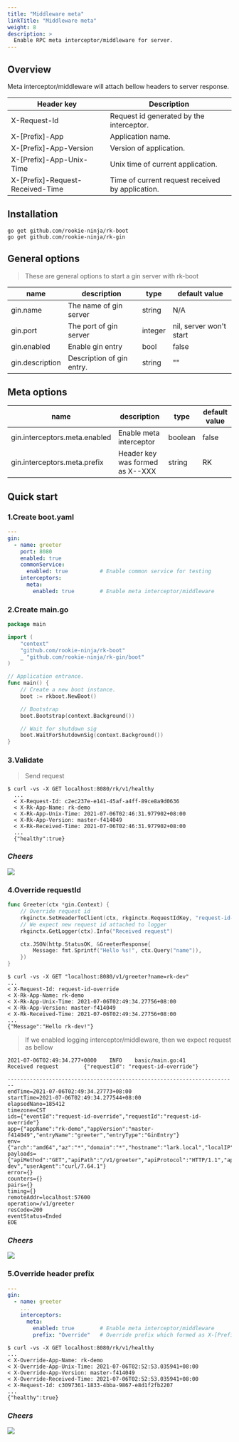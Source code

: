 ```yaml
---
title: "Middleware meta"
linkTitle: "Middleware meta"
weight: 8
description: >
  Enable RPC meta interceptor/middleware for server. 
---
```


## Overview
Meta interceptor/middleware will attach bellow headers to server response.

| Header key | Description |
| ---- | ---- |
| X-Request-Id | Request id generated by the interceptor. |
| X-[Prefix]-App | Application name. |
| X-[Prefix]-App-Version | Version of application. |
| X-[Prefix]-App-Unix-Time | Unix time of current application. |
| X-[Prefix]-Request-Received-Time | Time of current request received by application. |

## Installation
```shell script
go get github.com/rookie-ninja/rk-boot
go get github.com/rookie-ninja/rk-gin
```

## General options
> These are general options to start a gin server with rk-boot

| name | description | type | default value |
| ------ | ------ | ------ | ------ |
| gin.name | The name of gin server | string | N/A |
| gin.port | The port of gin server | integer | nil, server won't start |
| gin.enabled | Enable gin entry | bool | false |
| gin.description | Description of gin entry. | string | "" |

## Meta options
| name | description | type | default value |
| ------ | ------ | ------ | ------ |
| gin.interceptors.meta.enabled | Enable meta interceptor | boolean | false |
| gin.interceptors.meta.prefix | Header key was formed as X-<Prefix>-XXX | string | RK |

## Quick start
### 1.Create boot.yaml
```yaml
---
gin:
  - name: greeter
    port: 8080
    enabled: true
    commonService:
      enabled: true          # Enable common service for testing
    interceptors:
      meta:
        enabled: true        # Enable meta interceptor/middleware
```

### 2.Create main.go
```go
package main

import (
	"context"
	"github.com/rookie-ninja/rk-boot"
	_ "github.com/rookie-ninja/rk-gin/boot"
)

// Application entrance.
func main() {
	// Create a new boot instance.
	boot := rkboot.NewBoot()

	// Bootstrap
	boot.Bootstrap(context.Background())

	// Wait for shutdown sig
	boot.WaitForShutdownSig(context.Background())
}
```

### 3.Validate
> Send request

```shell script
$ curl -vs -X GET localhost:8080/rk/v1/healthy
  ...
  < X-Request-Id: c2ec237e-e141-45af-a4ff-89ce8a9d0636
  < X-Rk-App-Name: rk-demo
  < X-Rk-App-Unix-Time: 2021-07-06T02:46:31.977902+08:00
  < X-Rk-App-Version: master-f414049
  < X-Rk-Received-Time: 2021-07-06T02:46:31.977902+08:00
  ...
  {"healthy":true}
```

### _**Cheers**_
![](/bootstrapper/user-guide/cheers.png)

### 4.Override requestId
```go
func Greeter(ctx *gin.Context) {
    // Override request id
	rkginctx.SetHeaderToClient(ctx, rkginctx.RequestIdKey, "request-id-override")
    // We expect new request id attached to logger
	rkginctx.GetLogger(ctx).Info("Received request")

	ctx.JSON(http.StatusOK, &GreeterResponse{
		Message: fmt.Sprintf("Hello %s!", ctx.Query("name")),
	})
}
```

```shell script
$ curl -vs -X GET "localhost:8080/v1/greeter?name=rk-dev"
...
< X-Request-Id: request-id-override
< X-Rk-App-Name: rk-demo
< X-Rk-App-Unix-Time: 2021-07-06T02:49:34.27756+08:00
< X-Rk-App-Version: master-f414049
< X-Rk-Received-Time: 2021-07-06T02:49:34.27756+08:00
...
{"Message":"Hello rk-dev!"}
```

> If we enabled logging interceptor/middleware, then we expect request as bellow

```shell script
2021-07-06T02:49:34.277+0800    INFO    basic/main.go:41        Received request        {"requestId": "request-id-override"}
```
```shell script
------------------------------------------------------------------------
endTime=2021-07-06T02:49:34.27773+08:00
startTime=2021-07-06T02:49:34.277544+08:00
elapsedNano=185412
timezone=CST
ids={"eventId":"request-id-override","requestId":"request-id-override"}
app={"appName":"rk-demo","appVersion":"master-f414049","entryName":"greeter","entryType":"GinEntry"}
env={"arch":"amd64","az":"*","domain":"*","hostname":"lark.local","localIP":"10.8.0.2","os":"darwin","realm":"*","region":"*"}
payloads={"apiMethod":"GET","apiPath":"/v1/greeter","apiProtocol":"HTTP/1.1","apiQuery":"name=rk-dev","userAgent":"curl/7.64.1"}
error={}
counters={}
pairs={}
timing={}
remoteAddr=localhost:57600
operation=/v1/greeter
resCode=200
eventStatus=Ended
EOE
```

### _**Cheers**_
![](/bootstrapper/user-guide/cheers.png)

### 5.Override header prefix
```yaml
---
gin:
  - name: greeter
    ...
    interceptors:
      meta:
        enabled: true        # Enable meta interceptor/middleware
        prefix: "Override"   # Override prefix which formed as X-[Prefix]-xxx
```
```shell script
$ curl -vs -X GET localhost:8080/rk/v1/healthy
...
< X-Override-App-Name: rk-demo
< X-Override-App-Unix-Time: 2021-07-06T02:52:53.035941+08:00
< X-Override-App-Version: master-f414049
< X-Override-Received-Time: 2021-07-06T02:52:53.035941+08:00
< X-Request-Id: c3097361-1833-4bba-9867-e8d1f2fb2207
...
{"healthy":true}
```

### _**Cheers**_
![](/bootstrapper/user-guide/cheers.png)